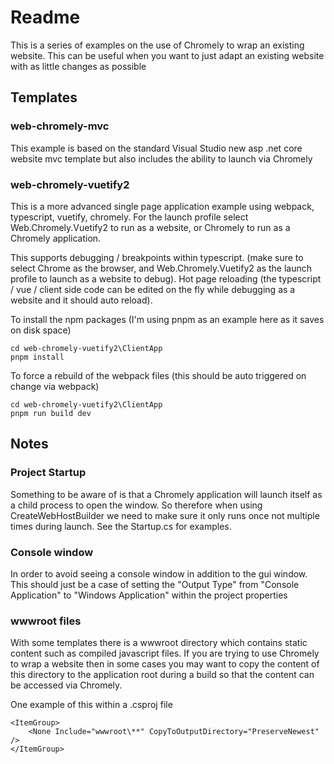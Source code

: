 # Readme

This is a series of examples on the use of Chromely to wrap an existing website.
This can be useful when you want to just adapt an existing website with as little changes as possible 

## Templates

### web-chromely-mvc

This example is based on the standard Visual Studio new asp .net core website mvc template but also includes the ability to launch via Chromely

### web-chromely-vuetify2

This is a more advanced single page application example using webpack, typescript, vuetify, chromely.
For the launch profile select Web.Chromely.Vuetify2 to run as a website, or Chromely to run as a Chromely application.

This supports debugging / breakpoints within typescript.
(make sure to select Chrome as the browser, and Web.Chromely.Vuetify2 as the launch profile to launch as a website to debug).
Hot page reloading (the typescript / vue / client side code can be edited on the fly while debugging as a website and it should auto reload).

To install the npm packages (I'm using pnpm as an example here as it saves on disk space)
```
cd web-chromely-vuetify2\ClientApp
pnpm install
```

To force a rebuild of the webpack files (this should be auto triggered on change via webpack)
```
cd web-chromely-vuetify2\ClientApp
pnpm run build dev
```

## Notes

### Project Startup

Something to be aware of is that a Chromely application will launch itself as a child process to open the window.
So therefore when using CreateWebHostBuilder we need to make sure it only runs once not multiple times during launch.
See the Startup.cs for examples.

### Console window

In order to avoid seeing a console window in addition to the gui window.
This should just be a case of setting the "Output Type" from "Console Application" to "Windows Application" within the project properties

### wwwroot files

With some templates there is a wwwroot directory which contains static content such as compiled javascript files.
If you are trying to use Chromely to wrap a website then in some cases you may want to copy the content of this directory to the application root during a build
so that the content can be accessed via Chromely.

One example of this within a .csproj file
```
<ItemGroup>
    <None Include="wwwroot\**" CopyToOutputDirectory="PreserveNewest" />
</ItemGroup>
```
